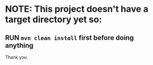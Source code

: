 # NOTE: This project doesn't have a target directory yet so:

## RUN `mvn clean install` first before doing anything

Thank you.